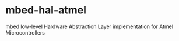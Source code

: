 # mbed-hal-atmel
mbed low-level Hardware Abstraction Layer implementation for Atmel Microcontrollers

